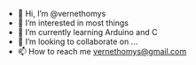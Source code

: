 - 👋 Hi, I’m @vernethomys
- 👀 I’m interested in most things
- 🌱 I’m currently learning Arduino and C
- 💞️ I’m looking to collaborate on ...
- 📫 How to reach me vernethomys@gmail.com

<!---
vernethomys/vernethomys is a ✨ special ✨ repository because its `README.md` (this file) appears on your GitHub profile.
You can click the Preview link to take a look at your changes.
--->
